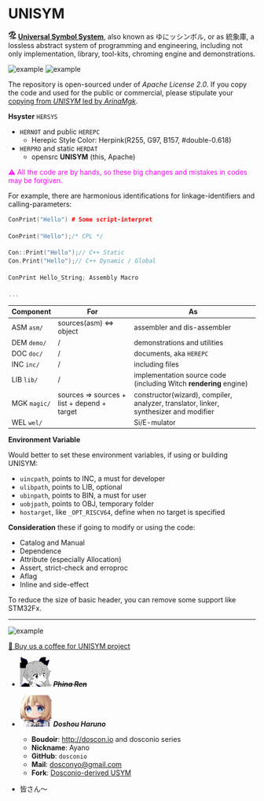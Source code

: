 # UNISYM

![icon](./.picture/unisym.20240306.png) **[Universal Symbol System](http://unisym.org)**,
also known as ゆにッシンボル, or as 統象庫,
a lossless abstract system of programming and engineering,
including not only implementation, library, tool-kits, chroming engine and demonstrations.

![example](https://img.shields.io/badge/release-U2024AUTUMN-aliceblue.svg) ![example](https://img.shields.io/badge/supervisor-dosconio-violet.svg)


The repository is open-sourced under of *Apache License 2.0*. If you copy the code and used for the public or commercial, please stipulate your <u>copying from *UNISYM* led by *ArinaMgk*</u>. 

**Hsyster** `HERSYS`

- `HERNOT` and public `HEREPC`
    - Herepic Style Color: Herpink(R255, G97, B157, #double-0.618) 
- `HERPRO` and static `HERDAT`
    - opensrc **UNISYM** (this, Apache)

<font color="magenta">⚠︎ All the code are by hands, so these big changes and mistakes in codes may be forgiven.</font>

For example, there are harmonious identifications for linkage-identifiers and calling-parameters:

```C++
ConPrint("Hello") # Some script-interpret

ConPrint("Hello");/* CPL */

Con::Print("Hello");// C++ Static 
Con.Print("Hello");// C++ Dynamic / Global

ConPrint Hello_String; Assembly Macro

...
```

| Component        | For                                                     | As                                                         |
| ------------------ | ------------------------------------------------------------ | ------------------ |
| ASM `asm/` | sources(asm) <=> object | assembler and dis-assembler |
| DEM `demo/` | / | demonstrations and utilities |
| DOC `doc/` | / | documents, aka `HEREPC` |
| INC `inc/` | / | including files |
| LIB `lib/` | / | implementation source code (including Witch **rendering** engine) |
| MGK `magic/` | sources => sources + list + depend + target | constructor(wizard), compiler, analyzer, translator, linker, synthesizer and modifier |
| WEL `wel/` |  | Si/E-mulator |

**Environment Variable**

Would better to set these environment variables, if using or building UNISYM:

- `uincpath`, points to INC, a must for developer
- `ulibpath`, points to LIB, optional
- `ubinpath`, points to BIN, a must for user
- `uobjpath`, points to OBJ, temporary folder
- `hostarget`, like `_OPT_RISCV64`, define when no target is specified

**Consideration** these if going to modify or using the code:

- Catalog and Manual
- Dependence
- Attribute (especially Allocation)
- Assert, strict-check and erroproc
- Aflag
- Inline and side-effect

To reduce the size of basic header, you can remove some support like STM32Fx.

---

![example](https://img.shields.io/badge/generation-2:Public-pink.svg)

<!-- Contributors -->

[🍨 Buy us a coffee for UNISYM project](https://www.buymeacoffee.com/arinamgk) 

- ![Contributor ArinaMgk (Phina)](./.picture/phina.head.bmp) <del> ***Phina Ren***</del>

- ![Contributor Doshou Haruno](./.picture/haruno.head.jpg) ***Doshou Haruno*** 

    - **Boudoir**: http://doscon.io and dosconio series
    - **Nickname**: Ayano
    - **GitHub**: `dosconio` 
    - **Mail**: dosconyo@gmail.com 
    - **Fork**: [Dosconio-derived USYM](http://github.com/dosconio/unisym) 

- 皆さん～

